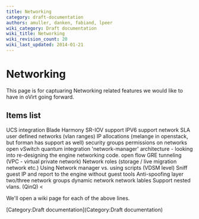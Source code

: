 ```yaml
---
title: Networking
category: draft-documentation
authors: amuller, danken, fabiand, lpeer
wiki_category: Draft documentation
wiki_title: Networking
wiki_revision_count: 20
wiki_last_updated: 2014-01-21
---
```


# Networking

This page is for captuaring Networking related features we would like to have in oVirt going forward.

## Items list

UCS integration
Blade Harmony
SR-IOV support
IPV6 support
network SLA
user defined networks (vlan ranges)
IP allocations (melange in openstack, but forman has support as well)
security groups
permissions on networks
open vSwitch
quantum integration
'network-manager' architecture - looking into re-designing the engine networking code.
open flow
GRE tunneling (VPC - virtual private network)
Network roles (storage / live migration network etc.)
Using Network manager vs. using scripts (VDSM level)
Sniff guest IP and report to the engine without guest tools
Anti-spoofing layer two/three
network groups
dynamic network
network lables
Support nested vlans. (QinQ) <

We'll open a wiki page for each of the above lines.

[Category:Draft documentation](Category:Draft documentation)
